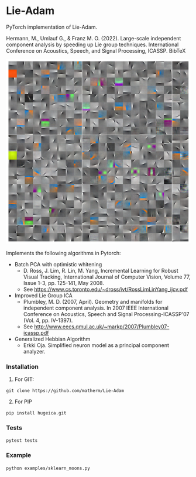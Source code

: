# Lie-Adam

PyTorch implementation of Lie-Adam. 

Hermann, M., Umlauf G., & Franz M. O. (2022).  Large-scale independent component analysis by speeding up Lie group techniques. International Conference on Acoustics, Speech, and Signal Processing, ICASSP. BibTeX

![](./examples/imagenet-components.png)

Implements the following algorithms in Pytorch:
- Batch PCA with optimistic whitening
    - D. Ross, J. Lim, R. Lin, M. Yang, Incremental Learning for Robust Visual 
    Tracking, International Journal of Computer Vision, Volume 77, Issue 1-3,
    pp. 125-141, May 2008. 
    - See https://www.cs.toronto.edu/~dross/ivt/RossLimLinYang_ijcv.pdf
- Improved Lie Group ICA
    - Plumbley, M. D. (2007, April). Geometry and manifolds for independent component analysis. In 2007 IEEE International Conference on Acoustics, Speech and Signal Processing-ICASSP'07 (Vol. 4, pp. IV-1397). 
    - See http://www.eecs.qmul.ac.uk/~markp/2007/Plumbley07-icassp.pdf
- Generalized Hebbian Algorithm
    - Erkki Oja. Simplified neuron model as a principal component analyzer.


### Installation

1. For GIT:
```
git clone https://github.com/matherm/Lie-Adam
```

2. For PIP
```
pip install hugeica.git
```

### Tests

```
pytest tests
```

### Example
```
python examples/sklearn_moons.py  
```
